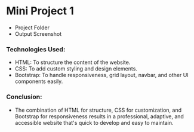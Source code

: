 # Mini Project 1

- Project Folder
- Output Screenshot

### Technologies Used:
   - HTML: To structure the content of the website.
   - CSS: To add custom styling and design elements.
   - Bootstrap: To handle responsiveness, grid layout, navbar, and other UI components easily.

### Conclusion: 
   - The combination of HTML for structure, CSS for customization, and Bootstrap for responsiveness results in a professional, adaptive, and   accessible website   that's  quick to develop and easy to maintain.
